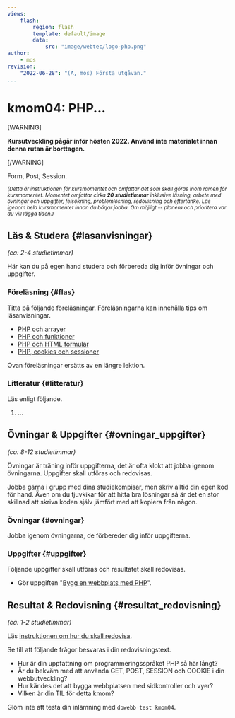 ```yaml
---
views:
    flash:
        region: flash
        template: default/image
        data:
            src: "image/webtec/logo-php.png"
author:
    - mos
revision:
    "2022-06-28": "(A, mos) Första utgåvan."
...
```

kmom04: PHP...
==================================

[WARNING]

**Kursutveckling pågår inför hösten 2022. Använd inte materialet innan denna rutan är borttagen.**

[/WARNING]

Form, Post, Session.


<small><i>(Detta är instruktionen för kursmomentet och omfattar det som skall göras inom ramen för kursmomentet. Momentet omfattar cirka **20 studietimmar** inklusive läsning, arbete med övningar och uppgifter, felsökning, problemlösning, redovisning och eftertanke. Läs igenom hela kursmomentet innan du börjar jobba. Om möjligt -- planera och prioritera var du vill lägga tiden.)</i></small>



Läs & Studera  {#lasanvisningar}
---------------------------------

*(ca: 2-4 studietimmar)*

Här kan du på egen hand studera och förbereda dig inför övningar och uppgifter.



### Föreläsning {#flas}

Titta på följande föreläsningar. Föreläsningarna kan innehålla tips om läsanvisningar.

* [PHP och arrayer](./../forelasning/php-arrayer)
* [PHP och funktioner](./../forelasning/php-funktioner)
* [PHP och HTML formulär](./../forelasning/php-html-formular)
* [PHP, cookies och sessioner](./../forelasning/php-cookie-session)

Ovan föreläsningar ersätts av en längre lektion.

<!--
Ta bort fokus från responsiv webbplats.
In med PHP, något enklare.
-->



### Litteratur  {#litteratur}

Läs enligt följande.

1. ...



Övningar & Uppgifter  {#ovningar_uppgifter}
-------------------------------------------

*(ca: 8-12 studietimmar)*

Övningar är träning inför uppgifterna, det är ofta klokt att jobba igenom övningarna. Uppgifter skall utföras och redovisas.

Jobba gärna i grupp med dina studiekompisar, men skriv alltid din egen kod för hand. Även om du tjuvkikar för att hitta bra lösningar så är det en stor skillnad att skriva koden själv jämfört med att kopiera från någon.



### Övningar {#ovningar}

Jobba igenom övningarna, de förbereder dig inför uppgifterna.


<!--
* Programmera något med PHP, som en övningssida i report?

* I lektionen "[Bygg en webbplats med PHP](./../forelasning/bygg-en-webbplats-med-php)" får du hjälp att komma igång med uppgiften. Lektionen spelas in.
-->



### Uppgifter {#uppgifter}

Följande uppgifter skall utföras och resultatet skall redovisas.

* Gör uppgiften "[Bygg en webbplats med PHP](uppgift/bygg-en-webbplats-med-php)".

<!--
Byt uppgift, kalender ish? med GET

Bygg formulär. (som övning?)
https://jonkopingenergi.se/privat/fiber/serviceavgift (använd även till databasen)

Som uppgift?
https://arkiv.dbwebb.se/kod-exempel/business-card-generator/

-->



Resultat & Redovisning  {#resultat_redovisning}
-----------------------------------------------

*(ca: 1-2 studietimmar)*

Läs [instruktionen om hur du skall redovisa](./../redovisa).

Se till att följande frågor besvaras i din redovisningstext.

* Hur är din uppfattning om programmeringsspråket PHP så här långt?
* Är du bekväm med att använda GET, POST, SESSION och COOKIE i din webbutveckling?
* Hur kändes det att bygga webbplatsen med sidkontroller och vyer?
* Vilken är din TIL för detta kmom?

Glöm inte att testa din inlämning med `dbwebb test kmom04`.
